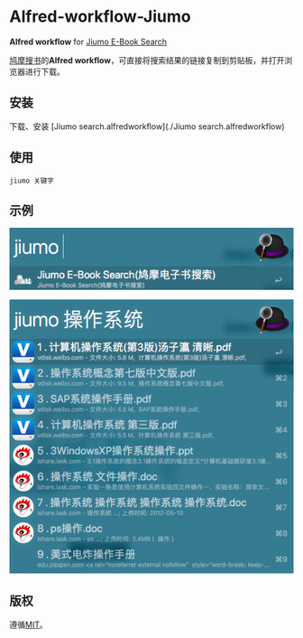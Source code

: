 # Alfred-workflow-Jiumo

**Alfred workflow** for [Jiumo E-Book Search][Jiumo]


[鸠摩搜书][Jiumo]的**Alfred workflow**，可直接将搜索结果的链接复制到剪贴板，并打开浏览器进行下载。

## 安装

下载、安装 [Jiumo search.alfredworkflow](./Jiumo search.alfredworkflow)

## 使用

```
jiumo 关键字
```

## 示例

![Jiumo-search][workflow]



![Jiumo-search][workflow-result]

## 版权

遵循[MIT](MIT "MIT license")。

[Jiumo]: https://www.jiumodiary.com/ "(鸠摩电子书搜索)"
[MIT]: ./LICENSE.txt "MIT LICENSE"
[workflow]: ./screenshots/workflow.png "Jiumo-search"
[workflow-result]: ./screenshots/workflow-result.png "Jiumo-search"
